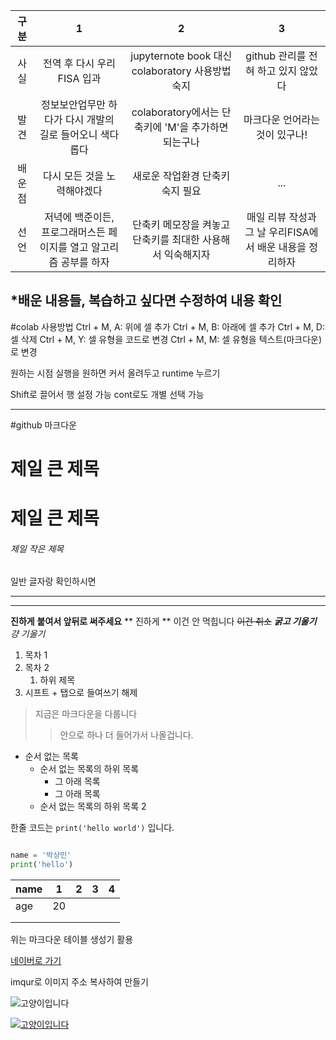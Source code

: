 |구분   | 1             |  2| 3 |
|:---------:|:----------------:|:---:|:---:|
|사실    |전역 후 다시 우리FISA 입과|jupyternote book 대신 colaboratory 사용방법 숙지 |github 관리를 전혀 하고 있지 않았다|
|발견    |정보보안업무만 하다가 다시 개발의 길로 들어오니 색다롭다|colaboratory에서는 단축키에 'M'을 추가하면 되는구나|마크다운 언어라는 것이 있구나!|
|배운점  |다시 모든 것을 노력해야겠다|새로운 작업환경 단축키 숙지 필요|...|
|선언  |저녁에 백준이든, 프로그래머스든 페이지를 열고 알고리즘 공부를 하자|단축키 메모장을 켜놓고 단축키를 최대한 사용해서 익숙해지자|매일 리뷰 작성과 그 날 우리FISA에서 배운 내용을 정리하자|

*배운 내용들, 복습하고 싶다면 수정하여 내용 확인 
---
#colab 사용방법
Ctrl + M, A: 위에 셀 추가
Ctrl + M, B: 아래에 셀 추가
Ctrl + M, D: 셀 삭제
Ctrl + M, Y: 셀 유형을 코드로 변경
Ctrl + M, M: 셀 유형을 텍스트(마크다운)로 변경

원하는 시점 실행을 원하면 커서 올려두고 runtime 누르기

Shift로 끌어서 행 설정 가능
cont로도 개별 선택 가능

----------------------------------------------------------------
#github 마크다운
# 제일 큰 제목 
<h1>제일 큰 제목</h1>

###### 제일 작은 제목
일반 글자랑 확인하시면 

--- 
***

__진하게__
**붙여서 앞뒤로 써주세요**
** 진하게 ** 이건 안 먹힙니다
~~이건 취소~~
***굵고 기울기***
*걍 기울기*

1. 목차 1
2. 목차 2
     1. 하위 제목
3. 시프트 + 탭으로 들여쓰기 해제

> 지금은 마크다운을 다룹니다
>> 안으로 하나 더 들어가서 나올겁니다.
>

- 순서 없는 목록
  - 순서 없는 목록의 하위 목록
    - 그 아래 목록
    - 그 아래 목록
  - 순서 없는 목록의 하위 목록 2
 
한줄 코드는 `print('hello world')` 입니다.

```python

name = '박상민'
print('hello')
```

| name  | 1  | 2 | 3 | 4 |
|-------|----|---|---|---|
| age   | 20 |   |   |   |
|       |    |   |   |   |
|       |    |   |   |   |

위는 마크다운 테이블 생성기 활용

[네이버로 가기](https://www.naver.com/)

imqur로 이미지 주소 복사하여 만들기

![고양이입니다](https://i.imgur.com/knCvaRQ.png)

[![고양이입니다](https://i.imgur.com/knCvaRQ.png)](https://www.naver.com/)
